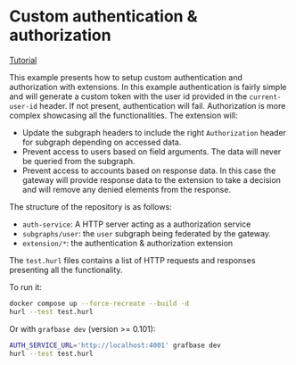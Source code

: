# Custom authentication & authorization

[Tutorial](https://grafbase.com/blog/custom-authentication-and-authorization-in-graphql-federation)

This example presents how to setup custom authentication and authorization with extensions.
In this example authentication is fairly simple and will generate a custom token with the user id provided in the `current-user-id` header. If not present, authentication will fail. Authorization is more complex showcasing all the functionalities. The extension will:

- Update the subgraph headers to include the right `Authorization` header for subgraph depending on accessed data.
- Prevent access to users based on field arguments. The data will never be queried from the subgraph.
- Prevent access to accounts based on response data. In this case the gateway will provide response data to the extension to take a decision and will remove any denied elements from the response.

The structure of the repository is as follows:

- `auth-service`: A HTTP server acting as a authorization service
- `subgraphs/user`: the `user` subgraph being federated by the gateway.
- `extension/*`: the authentication & authorization extension

The `test.hurl` files contains a list of HTTP requests and responses presenting all the functionality.

To run it:

```sh
docker compose up --force-recreate --build -d
hurl --test test.hurl
```

Or with `grafbase dev` (version >= 0.101):

```sh
AUTH_SERVICE_URL='http://localhost:4001' grafbase dev
hurl --test test.hurl
```
